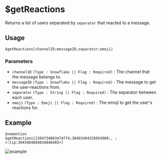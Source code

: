 # $getReactions
Returns a list of users separated by `separator` that reacted to a message.

## Usage
```
$getReactions[channelID;messageID;separator;emoji]
```

### Parameters
- `channelID` `(Type : Snowflake || Flag : Required)` : The channel that the message belongs to.
- `messageID` `(Type : Snowflake || Flag : Required)` : The message to get the user-reactions from.
- `separator` `(Type : String || Flag : Required)` : The separator between each user.
- `emoji` `(Type : Emoji || Flag : Required)` : The emoji to get the user's reactions for.

## Example
```
$nomention
$getReactions[2394734883474774;38483494328934989;, ;<:tip:3943484884834848483>]
```

![example](https://user-images.githubusercontent.com/69215413/123293801-488f9980-d4e2-11eb-9a1b-241c4b51f845.png)
